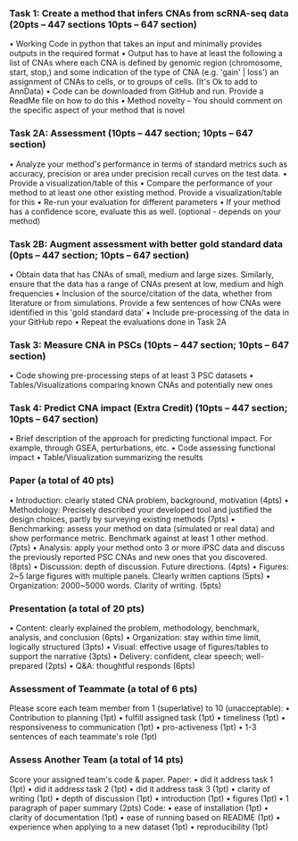 ### Task 1: Create a method that infers CNAs from scRNA-seq data (20pts – 447 sections 10pts – 647 section)
•	Working Code in python that takes an input and minimally provides outputs in the required format
•	Output has to have at least the following a list of CNAs where each CNA is defined by genomic region (chromosome, start, stop,) and some indication of the type of CNA (e.g. 'gain' | loss') an assignment of CNAs to cells, or to groups of cells. (It's Ok to add to AnnData)
•	Code can be downloaded from GitHub and run. Provide a ReadMe file on how to do this
•	Method novelty – You should comment on the specific aspect of your method that is novel

### Task 2A: Assessment (10pts – 447 section; 10pts – 647 section)
•	Analyze your method's performance in terms of standard metrics such as accuracy, precision or area under precision recall curves on the test data. 
•	Provide a visualization/table of this
•	Compare the performance of your method to at least one other existing method. Provide a visualization/table for this
•	Re-run your evaluation for different parameters
•	If your method has a confidence score, evaluate this as well.  (optional - depends on your method)

### Task 2B: Augment assessment with better gold standard data (0pts – 447 section; 10pts – 647 section)
•	Obtain data that has CNAs of small, medium and large sizes. Similarly, ensure that the data has a range of CNAs present at low, medium and high frequencies
•	Inclusion of the source/citation of the data, whether from literature or from simulations. Provide a few sentences of how CNAs were identified in this 'gold standard data'
•	Include pre-processing of the data in your GitHub repo
•	Repeat the evaluations done in Task 2A

### Task 3: Measure CNA in PSCs (10pts – 447 section; 10pts – 647 section)
•	Code showing pre-processing steps of at least 3 PSC datasets
•	Tables/Visualizations comparing known CNAs and potentially new ones

### Task 4: Predict CNA impact (Extra Credit) (10pts – 447 section; 10pts – 647 section)
•	Brief description of the approach for predicting functional impact. For example, through GSEA, perturbations, etc.
•	Code assessing functional impact
•	Table/Visualization summarizing the results

### Paper (a total of 40 pts)						
•	Introduction: clearly stated CNA problem, background, motivation (4pts)
•	Methodology: Precisely described your developed tool and justified the design choices, partly by surveying existing methods (7pts)
•	Benchmarking: assess your method on data (simulated or real data) and show performance metric. Benchmark against at least 1 other method. (7pts)
•	Analysis: apply your method onto 3 or more iPSC data and discuss the previously reported PSC CNAs and new ones that you discovered. (8pts)
•	Discussion: depth of discussion. Future directions. (4pts)
•	Figures: 2~5 large figures with multiple panels. Clearly written captions (5pts)
•	Organization: 2000~5000 words. Clarity of writing. (5pts)

### Presentation (a total of 20 pts)
•	Content: clearly explained the problem, methodology, benchmark, analysis, and conclusion (6pts)
•	Organization: stay within time limit, logically structured (3pts)
•	Visual: effective usage of figures/tables to support the narrative (3pts)
•	Delivery: confident, clear speech; well-prepared (2pts)
•	Q&A: thoughtful responds (6pts)

### Assessment of Teammate (a total of 6 pts)
Please score each team member from 1 (superlative) to 10 (unacceptable): 
•	Contribution to planning (1pt)
•	fulfill assigned task (1pt)
•	timeliness (1pt)
•	responsiveness to communication (1pt)
•	pro-activeness (1pt)
•	1-3 sentences of each teammate's role (1pt)

### Assess Another Team (a total of 14 pts)
Score your assigned team's code & paper. 
Paper: 
•	did it address task 1 (1pt)
•	did it address task 2 (1pt)
•	did it address task 3 (1pt)
•	clarity of writing (1pt)
•	depth of discussion (1pt)
•	introduction (1pt)
•	figures (1pt)
•	1 paragraph of paper summary (2pts)
Code: 
•	ease of installation (1pt)
•	clarity of documentation (1pt)
•	ease of running based on README (1pt)
•	experience when applying to a new dataset (1pt)
•	reproducibility (1pt)


